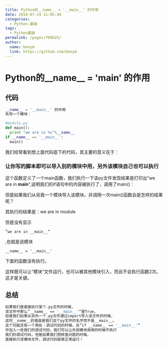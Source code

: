 ```yaml
---
title: Python的__name__ = '__main__' 的作用
date: 2018-07-24 11:05:44
categories: 
  - Python-基础
tags: 
  - Python基础
permalink: /pages/f09b25/
author: 
  name: benym
  link: https://github.com/benym
---
```


# Python的__name__ = '__main__' 的作用

## 代码

```python
__name__ = '__main__' 的作用
先写一个模块：

#module.py
def main():
  print "we are in %s"%__name__
if __name__ == '__main__':
  main()
```

我们经常看到想上面代码底下的代码，其主要的意义在于：

### **让你写的脚本即可以导入别的模块中用，另外该模块自己也可以执行**

这个函数定义了一个main函数，我们执行一下该py文件发现结果是打印出”we are in __main__“,说明我们的if语句中的内容被执行了，调用了main()：

但是如果我们从另我一个模块导入该模块，并调用一次main()函数会是怎样的结果呢？

其执行的结果是：we are in module

但是没有显示

```
”we are in __main__“
```

,也就是说模块

```
__name__ = '__main__' 
```

下面的函数没有执行。

这样既可以让“模块”文件运行，也可以被其他模块引入，而且不会执行函数2次。这才是关键。



## 总结

```bash
如果我们是直接执行某个.py文件的时候，
该文件中那么”__name__ == '__main__'“是True,
但是我们如果从另外一个.py文件通过import导入该文件的时候，
这时__name__的值就是我们这个py文件的名字而不是__main__。
这个功能还有一个用处：调试代码的时候，在”if __name__ == '__main__'“
中加入一些我们的调试代码，我们可以让外部模块调用的时候不执行
我们的调试代码，但是如果我们想排查问题的时候，
直接执行该模块文件，调试代码能够正常运行！
```

